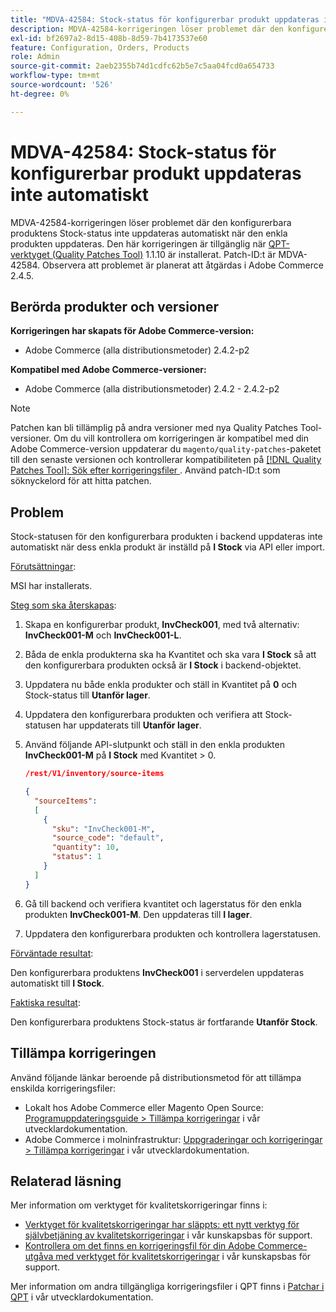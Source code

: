 ```yaml
---
title: "MDVA-42584: Stock-status för konfigurerbar produkt uppdateras inte automatiskt"
description: MDVA-42584-korrigeringen löser problemet där den konfigurerbara produktens Stock-status inte uppdateras automatiskt när den enkla produkten uppdateras. Den här korrigeringen är tillgänglig när [QPT-verktyget (Quality Patches Tool)](/help/announcements/adobe-commerce-announcements/magento-quality-patches-released-new-tool-to-self-serve-quality-patches.md) 1.1.10 är installerat. Patch-ID:t är MDVA-42584. Observera att problemet är planerat att åtgärdas i Adobe Commerce 2.4.5.
exl-id: bf2697a2-8d15-408b-8d59-7b4173537e60
feature: Configuration, Orders, Products
role: Admin
source-git-commit: 2aeb2355b74d1cdfc62b5e7c5aa04fcd0a654733
workflow-type: tm+mt
source-wordcount: '526'
ht-degree: 0%

---
```


# MDVA-42584: Stock-status för konfigurerbar produkt uppdateras inte automatiskt

MDVA-42584-korrigeringen löser problemet där den konfigurerbara produktens Stock-status inte uppdateras automatiskt när den enkla produkten uppdateras. Den här korrigeringen är tillgänglig när [QPT-verktyget (Quality Patches Tool)](/help/announcements/adobe-commerce-announcements/magento-quality-patches-released-new-tool-to-self-serve-quality-patches.md) 1.1.10 är installerat. Patch-ID:t är MDVA-42584. Observera att problemet är planerat att åtgärdas i Adobe Commerce 2.4.5.

## Berörda produkter och versioner

**Korrigeringen har skapats för Adobe Commerce-version:**

* Adobe Commerce (alla distributionsmetoder) 2.4.2-p2

**Kompatibel med Adobe Commerce-versioner:**

* Adobe Commerce (alla distributionsmetoder) 2.4.2 - 2.4.2-p2

>[!NOTE]
>
>Patchen kan bli tillämplig på andra versioner med nya Quality Patches Tool-versioner. Om du vill kontrollera om korrigeringen är kompatibel med din Adobe Commerce-version uppdaterar du `magento/quality-patches`-paketet till den senaste versionen och kontrollerar kompatibiliteten på [[!DNL Quality Patches Tool]: Sök efter korrigeringsfiler ](https://experienceleague.adobe.com/tools/commerce-quality-patches/index.html?lang=sv-SE). Använd patch-ID:t som söknyckelord för att hitta patchen.

## Problem

Stock-statusen för den konfigurerbara produkten i backend uppdateras inte automatiskt när dess enkla produkt är inställd på **I Stock** via API eller import.

<u>Förutsättningar</u>:

MSI har installerats.

<u>Steg som ska återskapas</u>:

1. Skapa en konfigurerbar produkt, **InvCheck001**, med två alternativ: **InvCheck001-M** och **InvCheck001-L**.
1. Båda de enkla produkterna ska ha Kvantitet och ska vara **I Stock** så att den konfigurerbara produkten också är **I Stock** i backend-objektet.
1. Uppdatera nu både enkla produkter och ställ in Kvantitet på **0** och Stock-status till **Utanför lager**.
1. Uppdatera den konfigurerbara produkten och verifiera att Stock-statusen har uppdaterats till **Utanför lager**.
1. Använd följande API-slutpunkt och ställ in den enkla produkten **InvCheck001-M** på **I Stock** med Kvantitet > 0.

   ```JSON
   /rest/V1/inventory/source-items
   
   {
     "sourceItems":
     [
       {
         "sku": "InvCheck001-M",
         "source_code": "default",
         "quantity": 10,
         "status": 1
       }
     ]
   }
   ```

1. Gå till backend och verifiera kvantitet och lagerstatus för den enkla produkten **InvCheck001-M**. Den uppdateras till **I lager**.
1. Uppdatera den konfigurerbara produkten och kontrollera lagerstatusen.

<u>Förväntade resultat</u>:

Den konfigurerbara produktens **InvCheck001** i serverdelen uppdateras automatiskt till **I Stock**.

<u>Faktiska resultat</u>:

Den konfigurerbara produktens Stock-status är fortfarande **Utanför Stock**.

## Tillämpa korrigeringen

Använd följande länkar beroende på distributionsmetod för att tillämpa enskilda korrigeringsfiler:

* Lokalt hos Adobe Commerce eller Magento Open Source: [Programuppdateringsguide > Tillämpa korrigeringar](https://experienceleague.adobe.com/sv/docs/commerce-operations/tools/quality-patches-tool/usage) i vår utvecklardokumentation.
* Adobe Commerce i molninfrastruktur: [Uppgraderingar och korrigeringar > Tillämpa korrigeringar](https://experienceleague.adobe.com/sv/docs/commerce-cloud-service/user-guide/develop/upgrade/apply-patches) i vår utvecklardokumentation.

## Relaterad läsning

Mer information om verktyget för kvalitetskorrigeringar finns i:

* [Verktyget för kvalitetskorrigeringar har släppts: ett nytt verktyg för självbetjäning av kvalitetskorrigeringar](/help/announcements/adobe-commerce-announcements/magento-quality-patches-released-new-tool-to-self-serve-quality-patches.md) i vår kunskapsbas för support.
* [Kontrollera om det finns en korrigeringsfil för din Adobe Commerce-utgåva med verktyget för kvalitetskorrigeringar](/help/support-tools/patches-available-in-qpt-tool/check-patch-for-magento-issue-with-magento-quality-patches.md) i vår kunskapsbas för support.

Mer information om andra tillgängliga korrigeringsfiler i QPT finns i [Patchar i QPT](https://experienceleague.adobe.com/tools/commerce-quality-patches/index.html?lang=sv-SE) i vår utvecklardokumentation.
